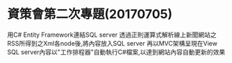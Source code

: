 # 資策會第二次專題(20170705)

用C# Entity Framework連結SQL server 
透過正則運算式解析線上新聞網站之RSS所得到之Xml各node後,將內容放入SQL server 
再以MVC架構呈現在View 
SQL server內容以"工作排程器"自動執行C#檔案,以達到網站內容自動更新的效果


